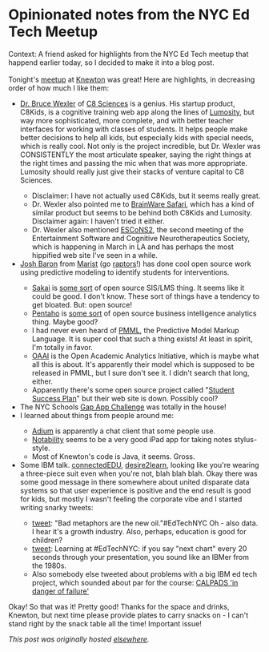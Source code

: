 # Opinionated notes from the NYC Ed Tech Meetup

Context: A friend asked for highlights from the NYC Ed Tech meetup that happend earlier today, so I decided to make it into a blog post.<br><br>Tonight's <a href="http://www.meetup.com/NYEdTech/events/94977082/">meetup</a> at <a href="http://www.knewton.com/">Knewton</a> was great! Here are highlights, in decreasing order of how much I like them:

<ul>
<li>
<a href="http://www.c8sciences.com/blog/">Dr. Bruce Wexler</a> of <a href="http://c8sciences.com/">C8 Sciences</a> is a genius. His startup product, C8Kids, is a cognitive training web app along the lines of <a href="http://www.lumosity.com/">Lumosity</a>, but way more sophisticated, more complete, and with better teacher interfaces for working with classes of students. It helps people make better decisions to help all kids, but especially kids with special needs, which is really cool. Not only is the project incredible, but Dr. Wexler was CONSISTENTLY the most articulate speaker, saying the right things at the right times and passing the mic when that was more appropriate. Lumosity should really just give their stacks of venture capital to C8 Sciences.</li>
<ul>
<li>Disclaimer: I have not actually used C8Kids, but it seems really great.</li>
<li>Dr. Wexler also pointed me to <a href="http://www.mybrainware.com/">BrainWare Safari</a>, which has a kind of similar product but seems to be behind both C8Kids and Lumosity. Disclaimer again: I haven't tried it either.</li>
<li>Dr. Wexler also mentioned <a href="http://www.escons.org/">ESCoNS2</a>, the second meeting of the Entertainment Software and Cognitive Neurotherapeutics Society, which is happening in March in LA and has perhaps the most hippified web site I've seen in a while.</li>
</ul>
<li>
<a href="http://www.marist.edu/it/academictechnology.html">Josh Baron</a> from <a href="http://www.marist.edu/">Marist</a> (go <a href="http://www.bard.edu/">raptors</a>!) has done cool open source work using predictive modeling to identify students for interventions.</li>
<ul>
<li>
<a href="http://www.sakaiproject.org/">Sakai</a> is <a href="http://en.wikipedia.org/wiki/Sakai_Project">some sort</a> of open source SIS/LMS thing. It seems like it could be good. I don't know. These sort of things have a tendency to get bloated. But: open source!</li>
<li>
<a href="http://www.pentaho.com/">Pentaho</a> is <a href="http://en.wikipedia.org/wiki/Pentaho">some sort</a> of open source business intelligence analytics thing. Maybe good?</li>
<li>I had never even heard of <a href="http://en.wikipedia.org/wiki/Predictive_Model_Markup_Language">PMML</a>, the Predictive Model Markup Language. It is super cool that such a thing exists! At least in spirit, I'm totally in favor.</li>
<li>
<a href="https://confluence.sakaiproject.org/pages/viewpage.action?pageId=75671025">OAAI</a> is the Open Academic Analytics Initiative, which is maybe what all this is about. It's apparently their model which is supposed to be released in PMML, but I sure don't see it. I didn't search that long, either.</li>
<li>Apparently there's some open source project called "<a href="http://www.studentsuccessplan.org/">Student Success Plan</a>" but their web site is down. Possibly cool?</li>
</ul>
<li>The NYC Schools <a href="http://nycschools.challengepost.com/">Gap App Challenge</a> was totally in the house!</li>
<li>I learned about things from people around me:</li>
<ul>
<li>
<a href="http://adium.im/">Adium</a> is apparently a chat client that some people use.</li>
<li>
<a href="http://www.gingerlabs.com/cont/notability.php">Notability</a> seems to be a very good iPad app for taking notes stylus-style.</li>
<li>Most of Knewton's code is Java, it seems. Gross.</li>
</ul>
<li>Some IBM talk. <a href="http://www.connectededu.org/">connectedEDU</a>, <a href="http://www.desire2learn.com/">desire2learn</a>, looking like you're wearing a three-piece suit even when you're not, blah blah blah. Okay there was some good message in there somewhere about united disparate data systems so that user experience is positive and the end result is good for kids, but mostly I wasn't feeling the corporate vibe and I started writing snarky tweets:</li>
<ul>
<li>
<a href="https://twitter.com/planarrowspace/status/291343749588598784">tweet</a>: "Bad metaphors are the new oil."#EdTechNYC Oh - also data. I hear it's a growth industry. Also, perhaps, education is good for children?</li>
<li>
<a href="https://twitter.com/planarrowspace/status/291345491793436672">tweet</a>: Learning at #EdTechNYC: if you say "next chart" every 20 seconds through your presentation, you sound like an IBMer from the 1980s.</li>
<li>Also somebody else tweeted about problems with a big IBM ed tech project, which sounded about par for the course: <a href="http://toped.svefoundation.org/2011/02/23/calpads-in-critical-danger-of-failure/">CALPADS 'in danger of failure'</a>
</li>
</ul>
</ul>
<div>Okay! So that was it! Pretty good! Thanks for the space and drinks, Knewton, but next time please provide plates to carry snacks on - I can't stand right by the snack table all the time! Important issue!</div>


*This post was originally hosted [elsewhere](http://planspace.blogspot.com/2013/01/opinionated-notes-from-nyc-ed-tech.html).*
